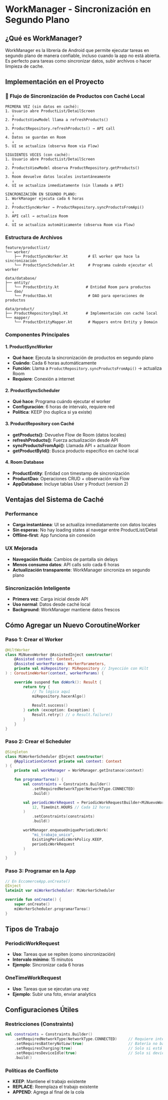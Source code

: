 # WorkManager - Sincronización en Segundo Plano

## ¿Qué es WorkManager?

WorkManager es la librería de Android que permite ejecutar tareas en segundo plano de manera confiable, incluso cuando la app no está abierta. Es perfecto para tareas como sincronizar datos, subir archivos o hacer limpieza de cache.

## Implementación en el Proyecto

### 🔄 Flujo de Sincronización de Productos con Caché Local

```
PRIMERA VEZ (sin datos en caché):
1. Usuario abre ProductList/DetailScreen
   ↓
2. ProductsViewModel llama a refreshProducts()
   ↓
3. ProductRepository.refreshProducts() → API call
   ↓
4. Datos se guardan en Room
   ↓
5. UI se actualiza (observa Room via Flow)

SIGUIENTES VECES (con caché):
1. Usuario abre ProductList/DetailScreen
   ↓
2. ProductsViewModel observa ProductRepository.getProducts()
   ↓
3. Room devuelve datos locales instantáneamente
   ↓
4. UI se actualiza inmediatamente (sin llamada a API)

SINCRONIZACIÓN EN SEGUNDO PLANO:
1. WorkManager ejecuta cada 6 horas
   ↓
2. ProductSyncWorker → ProductRepository.syncProductsFromApi()
   ↓
3. API call → actualiza Room
   ↓
4. UI se actualiza automáticamente (observa Room via Flow)
```

### Estructura de Archivos

```
feature/productlist/
└── worker/
    ├── ProductSyncWorker.kt         # El worker que hace la sincronización
    └── ProductSyncScheduler.kt      # Programa cuándo ejecutar el worker

data/database/
├── entity/
│   └── ProductEntity.kt            # Entidad Room para productos
└── dao/
    └── ProductDao.kt                # DAO para operaciones de productos

data/product/
├── ProductRepositoryImpl.kt        # Implementación con caché local
└── mapper/
    └── ProductEntityMapper.kt       # Mappers entre Entity y Domain
```

### Componentes Principales

#### 1. ProductSyncWorker
- **Qué hace**: Ejecuta la sincronización de productos en segundo plano
- **Cuándo**: Cada 6 horas automáticamente
- **Función**: Llama a `ProductRepository.syncProductsFromApi()` → actualiza Room
- **Requiere**: Conexión a internet

#### 2. ProductSyncScheduler
- **Qué hace**: Programa cuándo ejecutar el worker
- **Configuración**: 6 horas de intervalo, requiere red
- **Política**: KEEP (no duplica si ya existe)

#### 3. ProductRepository con Caché
- **getProducts()**: Devuelve Flow de Room (datos locales)
- **refreshProducts()**: Fuerza actualización desde API
- **syncProductsFromApi()**: Llamada API + actualizar Room
- **getProductById()**: Busca producto específico en caché local

#### 4. Room Database
- **ProductEntity**: Entidad con timestamp de sincronización
- **ProductDao**: Operaciones CRUD + observación via Flow
- **AppDatabase**: Incluye tablas User y Product (version 2)

## Ventajas del Sistema de Caché

### Performance
- **Carga instantánea**: UI se actualiza inmediatamente con datos locales
- **Sin esperas**: No hay loading states al navegar entre ProductList/Detail
- **Offline-first**: App funciona sin conexión

### UX Mejorada
- **Navegación fluida**: Cambios de pantalla sin delays
- **Menos consumo datos**: API calls solo cada 6 horas
- **Actualización transparente**: WorkManager sincroniza en segundo plano

### Sincronización Inteligente
- **Primera vez**: Carga inicial desde API
- **Uso normal**: Datos desde caché local
- **Background**: WorkManager mantiene datos frescos

## Cómo Agregar un Nuevo CoroutineWorker

### Paso 1: Crear el Worker
```kotlin
@HiltWorker
class MiNuevoWorker @AssistedInject constructor(
    @Assisted context: Context,
    @Assisted workerParams: WorkerParameters,
    private val miRepository: MiRepository // Inyección con Hilt
) : CoroutineWorker(context, workerParams) {

    override suspend fun doWork(): Result {
        return try {
            // Tu lógica aquí
            miRepository.hacerAlgo()
            
            Result.success()
        } catch (exception: Exception) {
            Result.retry() // o Result.failure()
        }
    }
}
```

### Paso 2: Crear el Scheduler
```kotlin
@Singleton
class MiWorkerScheduler @Inject constructor(
    @ApplicationContext private val context: Context
) {
    private val workManager = WorkManager.getInstance(context)

    fun programarTarea() {
        val constraints = Constraints.Builder()
            .setRequiredNetworkType(NetworkType.CONNECTED)
            .build()

        val periodicWorkRequest = PeriodicWorkRequestBuilder<MiNuevoWorker>(
            12, TimeUnit.HOURS // Cada 12 horas
        )
            .setConstraints(constraints)
            .build()

        workManager.enqueueUniquePeriodicWork(
            "mi_trabajo_unico",
            ExistingPeriodicWorkPolicy.KEEP,
            periodicWorkRequest
        )
    }
}
```

### Paso 3: Programar en la App
```kotlin
// En EccomerceApp.onCreate()
@Inject
lateinit var miWorkerScheduler: MiWorkerScheduler

override fun onCreate() {
    super.onCreate()
    miWorkerScheduler.programarTarea()
}
```

## Tipos de Trabajo

### PeriodicWorkRequest
- **Uso**: Tareas que se repiten (como sincronización)
- **Intervalo mínimo**: 15 minutos
- **Ejemplo**: Sincronizar cada 6 horas

### OneTimeWorkRequest
- **Uso**: Tareas que se ejecutan una vez
- **Ejemplo**: Subir una foto, enviar analytics

## Configuraciones Útiles

### Restricciones (Constraints)
```kotlin
val constraints = Constraints.Builder()
    .setRequiredNetworkType(NetworkType.CONNECTED)     // Requiere internet
    .setRequiresBatteryNotLow(true)                    // Batería no baja
    .setRequiresCharging(true)                         // Solo si está cargando
    .setRequiresDeviceIdle(true)                       // Solo si device idle
    .build()
```

### Políticas de Conflicto
- **KEEP**: Mantiene el trabajo existente
- **REPLACE**: Reemplaza el trabajo existente
- **APPEND**: Agrega al final de la cola
